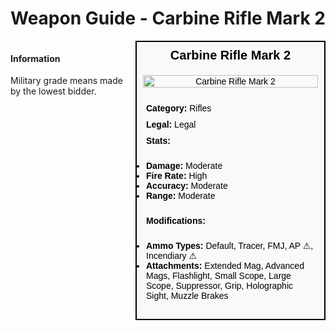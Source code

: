  # Weapon Guide - Carbine Rifle Mark 2

<div style="display: flex; align-items: flex-start; gap: 10px;">

  <div style="flex: 1; margin-right: 10px;">
  
  #### Information
  Military grade means made by the lowest bidder.

  </div>

  <div style="width: 300px; border: 2px solid black; font-family: Arial, sans-serif; background-color: #f9f9f9; color: black;">
    <div style="background-color: #f9f9f9; padding: 10px; font-size: 20px; font-weight: bold; text-align: center;">Carbine Rifle Mark 2</div>
    <div style="text-align: center; padding: 10px;">
      <img src="image_url_here" alt="Carbine Rifle Mark 2" style="width: 100%; height: auto;">
    </div>
    <div style="padding: 10px;">
    <div style="padding: 5px;"><strong>Category:</strong> Rifles</div>
      <div style="padding: 5px;"><strong>Legal:</strong> Legal</div>
      <div style="padding: 5px;"><strong>Stats:</strong></div>
      <ul style="padding: 5px;">
        <li><strong>Damage:</strong> Moderate</li>
        <li><strong>Fire Rate:</strong> High</li>
        <li><strong>Accuracy:</strong> Moderate</li>
        <li><strong>Range:</strong> Moderate</li>
      </ul>
      <div style="padding: 5px;"><strong>Modifications:</strong></div>
      <ul style="padding: 5px;">
        <li><strong>Ammo Types:</strong> Default, Tracer, FMJ, AP ⚠, Incendiary ⚠</li>
        <li><strong>Attachments:</strong> Extended Mag, Advanced Mags, Flashlight, Small Scope, Large Scope, Suppressor, Grip, Holographic Sight, Muzzle Brakes</li>
      </ul>
    </div>
  </div>

</div>

